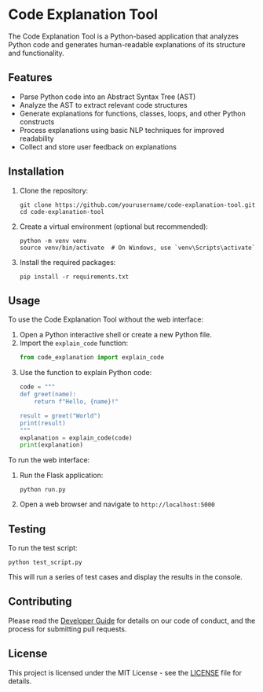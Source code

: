 # Code Explanation Tool

The Code Explanation Tool is a Python-based application that analyzes Python code and generates human-readable explanations of its structure and functionality.

## Features

- Parse Python code into an Abstract Syntax Tree (AST)
- Analyze the AST to extract relevant code structures
- Generate explanations for functions, classes, loops, and other Python constructs
- Process explanations using basic NLP techniques for improved readability
- Collect and store user feedback on explanations

## Installation

1. Clone the repository:
   ```
   git clone https://github.com/yourusername/code-explanation-tool.git
   cd code-explanation-tool
   ```

2. Create a virtual environment (optional but recommended):
   ```
   python -m venv venv
   source venv/bin/activate  # On Windows, use `venv\Scripts\activate`
   ```

3. Install the required packages:
   ```
   pip install -r requirements.txt
   ```

## Usage

To use the Code Explanation Tool without the web interface:

1. Open a Python interactive shell or create a new Python file.
2. Import the `explain_code` function:
   ```python
   from code_explanation import explain_code
   ```
3. Use the function to explain Python code:
   ```python
   code = """
   def greet(name):
       return f"Hello, {name}!"
   
   result = greet("World")
   print(result)
   """
   explanation = explain_code(code)
   print(explanation)
   ```

To run the web interface:

1. Run the Flask application:
   ```
   python run.py
   ```
2. Open a web browser and navigate to `http://localhost:5000`

## Testing

To run the test script:

```
python test_script.py
```

This will run a series of test cases and display the results in the console.

## Contributing

Please read the [Developer Guide](developer_guide.md) for details on our code of conduct, and the process for submitting pull requests.

## License

This project is licensed under the MIT License - see the [LICENSE](LICENSE) file for details.